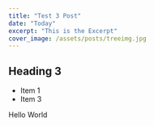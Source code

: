 ```yaml
---
title: "Test 3 Post"
date: "Today"
excerpt: "This is the Excerpt"
cover_image: /assets/posts/treeimg.jpg
---
```


## Heading 3

- Item 1
- Item 3

Hello World
